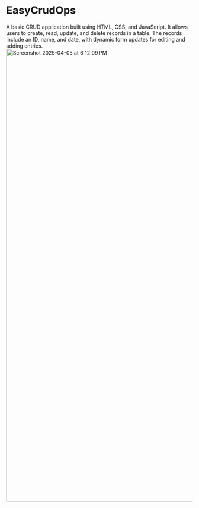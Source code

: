 # EasyCrudOps
A basic CRUD application built using HTML, CSS, and JavaScript. It allows users to create, read, update, and delete records in a table. The records include an ID, name, and date, with dynamic form updates for editing and adding entries.
<img width="1220" alt="Screenshot 2025-04-05 at 6 12 09 PM" src="https://github.com/user-attachments/assets/f253d404-9b2e-4791-9407-71b71724df8d" />
